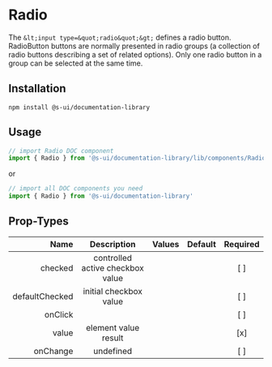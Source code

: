 # Radio
The `&lt;input type=&quot;radio&quot;&gt;` defines a radio button.
RadioButton buttons are normally presented in radio groups (a collection of radio buttons describing a set of related options). Only one radio button in a group can be selected at the same time.

## Installation
`npm install @s-ui/documentation-library`

## Usage

```js
// import Radio DOC component
import { Radio } from '@s-ui/documentation-library/lib/components/Radio/Radio.js'
```

or

```js
// import all DOC components you need
import { Radio } from '@s-ui/documentation-library'
```

## Prop-Types

| Name | Description | Values  | Default | Required |
| ---: |:---:| ---:| ---: |:---: |
| checked | controlled active checkbox value | | |  [ ]  |
| defaultChecked | initial checkbox value | | |  [ ]  |
| onClick |  | | |  [ ]  |
| value | element value result | | |  [x]  |
| onChange | undefined | | |  [ ]  |
